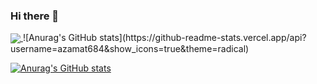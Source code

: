 ### Hi there 👋
<a href="https://github.com/azamat684/github-readme-stats">
  <img align="center" src="https://github-readme-stats.vercel.app/api/pin/?username=anuraghazra&repo=github-readme-stats" />
</a>
![Anurag's GitHub stats](https://github-readme-stats.vercel.app/api?username=azamat684&show_icons=true&theme=radical)

[![Anurag's GitHub stats](https://github-readme-stats.vercel.app/api?username=azamat684)](https://github.com/azamat684/github-readme-stats)

<!--
**azamat684/azamat684** is a ✨ _special_ ✨ repository because its `README.md` (this file) appears on your GitHub profile.

Here are some ideas to get you started:

- 🔭 I’m currently working on ...
- 🌱 I’m currently learning ...
- 👯 I’m looking to collaborate on ...
- 🤔 I’m looking for help with ...
- 💬 Ask me about ...
- 📫 How to reach me: ...
- 😄 Pronouns: ...
- ⚡ Fun fact: ...
-->
